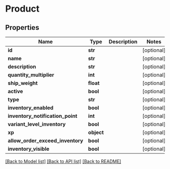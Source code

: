 # Product

## Properties
Name | Type | Description | Notes
------------ | ------------- | ------------- | -------------
**id** | **str** |  | [optional] 
**name** | **str** |  | [optional] 
**description** | **str** |  | [optional] 
**quantity_multiplier** | **int** |  | [optional] 
**ship_weight** | **float** |  | [optional] 
**active** | **bool** |  | [optional] 
**type** | **str** |  | [optional] 
**inventory_enabled** | **bool** |  | [optional] 
**inventory_notification_point** | **int** |  | [optional] 
**variant_level_inventory** | **bool** |  | [optional] 
**xp** | **object** |  | [optional] 
**allow_order_exceed_inventory** | **bool** |  | [optional] 
**inventory_visible** | **bool** |  | [optional] 

[[Back to Model list]](../README.md#documentation-for-models) [[Back to API list]](../README.md#documentation-for-api-endpoints) [[Back to README]](../README.md)


